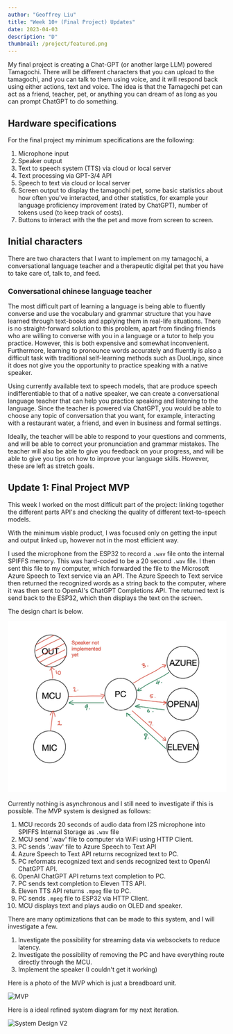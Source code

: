 ```yaml
---
author: "Geoffrey Liu"
title: "Week 10+ (Final Project) Updates"
date: 2023-04-03
description: "D"
thumbnail: /project/featured.png
---
```


My final project is creating a Chat-GPT (or another large LLM) powered Tamagochi. There will be different characters that you can upload to the tamagochi, and you can talk to them using voice, and it will respond back using either actions, text and voice. The idea is that the Tamagochi pet can act as a friend, teacher, pet, or anything you can dream of as long as you can prompt ChatGPT to do something.

## Hardware specifications
For the final project my minimum specifications are the following:

1. Microphone input
2. Speaker output
3. Text to speech system (TTS) via cloud or local server
4. Text processing via GPT-3/4 API
5. Speech to text via cloud or local server
6. Screen output to display the tamagochi pet, some basic statistics about how often you've interacted, and other statistics, for example your language proficiency improvement (rated by ChatGPT), number of tokens used (to keep track of costs).
7. Buttons to interact with the the pet and move from screen to screen.

## Initial characters

There are two characters that I want to implement on my tamagochi, a conversational language teacher and a therapeutic digital pet that you have to take care of, talk to, and feed.

### Conversational chinese language teacher

The most difficult part of learning a language is being able to fluently converse and use the vocabulary and grammar structure that you have learned through text-books and applying them in real-life situations. There is no straight-forward solution to this problem, apart from finding friends who are willing to converse with you in a language or a tutor to help you practice. However, this is both expensive and somewhat inconvenient. Furthermore, learning to pronounce words accurately and fluently is also a difficult task with traditional self-learning methods such as DuoLingo, since it does not give you the opportunity to practice speaking with a native speaker.

Using currently available text to speech models, that are produce speech  indifferentiable to that of a native speaker, we can create a conversational language teacher that can help you practice speaking and listening to the language. Since the teacher is powered via ChatGPT, you would be able to choose any topic of conversation that you want, for example, interacting with a restaurant water, a friend, and even in business and formal settings.

Ideally, the teacher will be able to respond to your questions and comments, and will be able to correct your pronunciation and grammar mistakes. The teacher will also be able to give you feedback on your progress, and will be able to give you tips on how to improve your language skills. However, these are left as stretch goals.


## Update 1: Final Project MVP

This week I worked on the most difficult part of the project: linking together the different parts API's and checking the quality of different text-to-speech models.

With the minimum viable product, I was focused only on getting the input and output linked up, however not in the most efficient way.

I used the microphone from the ESP32 to record a `.wav` file onto the internal SPIFFS memory. This was hard-coded to be a 20 second `.wav` file. I then sent this file to my computer, which forwarded the file to the Microsoft Azure Speech to Text service via an API. The Azure Speech to Text service then returned the recognized words as a string back to the computer, where it was then sent to OpenAI's ChatGPT Completions API. The returned text is send back to the ESP32, which then displays the text on the screen.

The design chart is below.

![Design Chart](/project/mvp_design.jpg)

Currently nothing is asynchronous and I still need to investigate if this is possible. The MVP system is designed as follows:

1. MCU records 20 seconds of audio data from I2S microphone into SPIFFS Internal Storage as `.wav` file
2. MCU send '.wav' file to computer via WiFi using HTTP Client.
3. PC sends '.wav' file to Azure Speech to Text API
4. Azure Speech to Text API returns recognized text to PC.
5. PC reformats recognized text and sends recognized text to OpenAI ChatGPT API.
6. OpenAI ChatGPT API returns text completion to PC.
7. PC sends text completion to Eleven TTS API.
8. Eleven TTS API returns `.mpeg` file to PC.
9. PC sends `.mpeg` file to ESP32 via HTTP Client.
10. MCU displays text and plays audio on OLED and speaker.

There are many optimizations that can be made to this system, and I will investigate a few.

1. Investigate the possibility for streaming data via websockets to reduce latency. 
2. Investigate the possibility of removing the PC and have everything route directly through the MCU.
3. Implement the speaker (I couldn't get it working)

Here is a photo of the MVP which is just a breadboard unit.

![MVP](/project/mvp_photo.png)

Here is a ideal refined system diagram for my next iteration.

![System Design V2](/project/system_design_v2.jpg)
